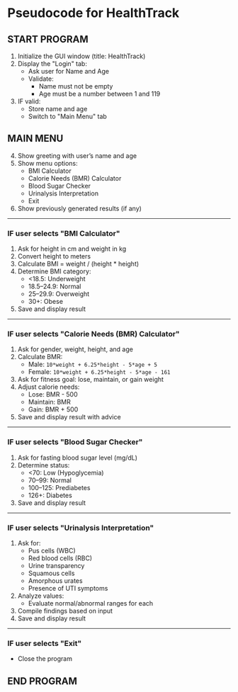 # Pseudocode for HealthTrack

## START PROGRAM

1. Initialize the GUI window (title: HealthTrack)
2. Display the "Login" tab:
    - Ask user for Name and Age
    - Validate:
        - Name must not be empty
        - Age must be a number between 1 and 119
3. IF valid:
    - Store name and age
    - Switch to "Main Menu" tab

## MAIN MENU

4. Show greeting with user’s name and age
5. Show menu options:
    - BMI Calculator
    - Calorie Needs (BMR) Calculator
    - Blood Sugar Checker
    - Urinalysis Interpretation
    - Exit
6. Show previously generated results (if any)

---

### IF user selects "BMI Calculator"
1. Ask for height in cm and weight in kg
2. Convert height to meters
3. Calculate BMI = weight / (height * height)
4. Determine BMI category:
    - <18.5: Underweight
    - 18.5–24.9: Normal
    - 25–29.9: Overweight
    - 30+: Obese
5. Save and display result

---

### IF user selects "Calorie Needs (BMR) Calculator"
1. Ask for gender, weight, height, and age
2. Calculate BMR:
    - Male: `10*weight + 6.25*height - 5*age + 5`
    - Female: `10*weight + 6.25*height - 5*age - 161`
3. Ask for fitness goal: lose, maintain, or gain weight
4. Adjust calorie needs:
    - Lose: BMR - 500
    - Maintain: BMR
    - Gain: BMR + 500
5. Save and display result with advice

---

### IF user selects "Blood Sugar Checker"
1. Ask for fasting blood sugar level (mg/dL)
2. Determine status:
    - <70: Low (Hypoglycemia)
    - 70–99: Normal
    - 100–125: Prediabetes
    - 126+: Diabetes
3. Save and display result

---

### IF user selects "Urinalysis Interpretation"
1. Ask for:
    - Pus cells (WBC)
    - Red blood cells (RBC)
    - Urine transparency
    - Squamous cells
    - Amorphous urates
    - Presence of UTI symptoms
2. Analyze values:
    - Evaluate normal/abnormal ranges for each
3. Compile findings based on input
4. Save and display result

---

### IF user selects "Exit"
- Close the program

## END PROGRAM
